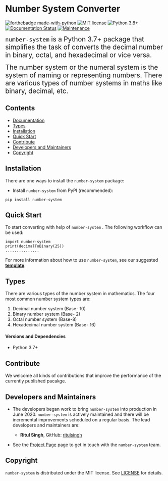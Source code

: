 # Number System Converter
[![forthebadge made-with-python](http://ForTheBadge.com/images/badges/made-with-python.svg)](https://www.python.org/)
[![MIT license](https://img.shields.io/badge/License-MIT-blue.svg)]()
[![Python 3.8+](https://img.shields.io/badge/python-3.7+-blue.svg)](https://www.python.org/downloads/release/python-370/)
[![Documentation Status](https://readthedocs.org/projects/ansicolortags/badge/?version=latest)](https://github.com/number-system/number-system/blob/master/README.md)
[![Maintenance](https://img.shields.io/badge/Maintained%3F-yes-green.svg)](https://github.com/number-system)


<span style="font-size:1.5em;">`number-system` is a Python 3.7+ package that simplifies the task of converts the decimal number in binary, octal, and hexadecimal or vice versa.
  
<span style="font-size:1.5em;">The number system or the numeral system is the system of naming or representing numbers. There are various types of number systems in maths like binary, decimal, etc.</span>


## Contents
- [Documentation](https://github.com/number-system/number-system/blob/master/README.md)
- [Types](##-Types)
- [Installation](#-installation)
- [Quick Start](#-quick-start)
- [Contribute](#-contribute)
- [Developers and Maintainers](#-developers-and-maintainers)
- [Copyright](#-copyright)

## Installation
There are one ways to install the `number-system` package:

- Install `number-system` from PyPI (recommended):
```
pip install number-system
```


## Quick Start
To start converting with help of `number-system` . The following workflow can be used:

```
import number-system
print(decimalToBinary(25))
...............

```
For more information about how to use `number-system`, see our suggested **[template](https://github.com/number-system/number-system/blob/master/README.md)**.

## Types
There are various types of the number system in mathematics. The four most common number system types are:
 1. Decimal number system (Base- 10)
 2. Binary number system (Base- 2)
 3. Octal number system (Base-8)
 4. Hexadecimal number system (Base- 16)


  #### Versions and Dependencies
  * Python 3.7+


## Contribute
We welcome all kinds of contributions that improve the performance of the currently published pacakge.

## Developers and Maintainers
* The developers began work to bring `number-system` into production in June 2020. `number-system` is actively maintained and there will be incremental improvements scheduled on a regular basis. The lead developers and maintainers are:

  * <b>Ritul Singh</b>, GitHub: [ritulsingh](https://github.com/ritulsingh)


* See the [Project Page](https://github.com/number-system) page to get in touch with the `number-system` team.

## Copyright
`number-system` is distributed under the MIT license. See [LICENSE](https://github.com/number-system/number-system/blob/master/LICENSE) for details.
